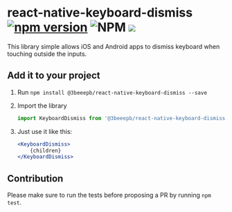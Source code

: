 # react-native-keyboard-dismiss [![npm version](https://badge.fury.io/js/%403beeepb%2Freact-native-keyboard-dismiss.svg)](https://badge.fury.io/js/%403beeepb%2Freact-native-keyboard-dismiss) ![NPM](https://img.shields.io/npm/l/@3beeepb/react-native-keyboard-dismiss) ![](https://img.shields.io/badge/platforms-android%20%7C%20ios-lightgrey)

This library simple allows iOS and Android apps to dismiss keyboard when touching outside the inputs.

## Add it to your project

1. Run `npm install @3beeepb/react-native-keyboard-dismiss --save`

2. Import the library

    ```js
    import KeyboardDismiss from '@3beeepb/react-native-keyboard-dismiss';
    ```

3. Just use it like this:

    ```jsx
    <KeyboardDismiss>
        {children}
    </KeyboardDismiss>
    ```

## Contribution

Please make sure to run the tests before proposing a PR by running `npm test`.
